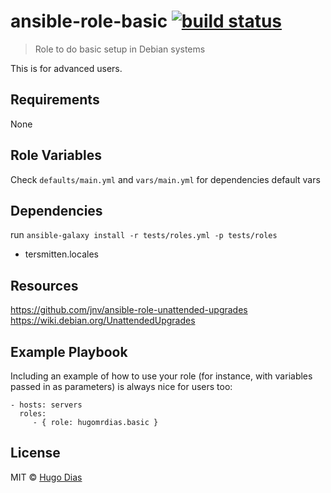# ansible-role-basic [![build status](https://gitlab.com/hugomrdias/ansible-role-basic/badges/master/build.svg)](https://gitlab.com/hugomrdias/ansible-role-basic/commits/master)
> Role to do basic setup in Debian systems

This is for advanced users.

## Requirements
None   

## Role Variables
Check `defaults/main.yml` and `vars/main.yml` for dependencies default vars

## Dependencies
run `ansible-galaxy install -r tests/roles.yml -p tests/roles`
- tersmitten.locales

## Resources

https://github.com/jnv/ansible-role-unattended-upgrades   
https://wiki.debian.org/UnattendedUpgrades

## Example Playbook

Including an example of how to use your role (for instance, with variables passed in as parameters) is always nice for users too:

    - hosts: servers
      roles:
         - { role: hugomrdias.basic }

## License
MIT © [Hugo Dias](http://hugodias.me)
